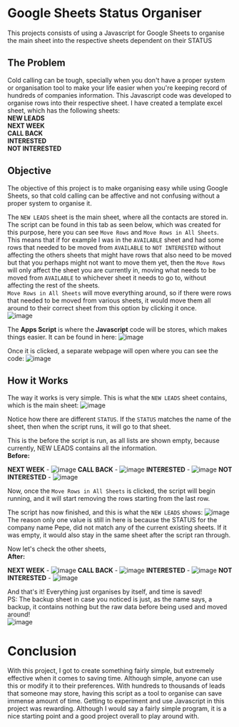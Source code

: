 # Google Sheets Status Organiser
This projects consists of using a Javascript for Google Sheets to organise the main sheet into the respective sheets dependent on their STATUS
## The Problem
Cold calling can be tough, specially when you don't have a proper system or organisation tool to make your life easier when you're keeping record of hundreds of companies information.
This Javascript code was developed to organise rows into their respective sheet.
I have created a template excel sheet, which has the following sheets: <br>
**NEW LEADS<br>
NEXT WEEK<br>
CALL BACK<br>
INTERESTED<br>
NOT INTERESTED<br>**

## Objective
The objective of this project is to make organising easy while using Google Sheets, so that cold calling can be affective and not confusing without a proper system to organise it.

The `NEW LEADS` sheet is the main sheet, where all the contacts are stored in.
The script can be found in this tab as seen below, which was created for this purpose, here you can see `Move Rows` and `Move Rows in All Sheets`. <br>
This means that if for example I was in the `AVAILABLE` sheet and had some rows that needed to be moved from `AVAILABLE` to `NOT INTERESTED` without affecting the others sheets that might have rows that also need to be moved but that you perhaps might not want to move them yet, then the `Move Rows` will only affect the sheet you are currently in, moving what needs to be moved from `AVAILABLE` to whichever sheet it needs to go to, without affecting the rest of the sheets.<br>
`Move Rows in All Sheets` will move everything around, so if there were rows that needed to be moved from various sheets, it would move them all around to their correct sheet from this option by clicking it once.<br>
![image](https://github.com/danialjivraj/google-Sheets-Status-Organiser/assets/61945058/3604f2d0-288c-4c5c-ae61-a70ffdf5a26c)

The **Apps Script** is where the **Javascript** code will be stores, which makes things easier. It can be found in here:
![image](https://github.com/danialjivraj/google-Sheets-Status-Organiser/assets/61945058/041d1cd4-854f-4b3a-87e3-26224af8557c)

Once it is clicked, a separate webpage will open where you can see the code:
![image](https://github.com/danialjivraj/google-Sheets-Status-Organiser/assets/61945058/de4acb0a-c4fb-4dd1-8982-f4a90ef1a4b9)

## How it Works
The way it works is very simple.
This is what the `NEW LEADS` sheet contains, which is the main sheet:
![image](https://github.com/danialjivraj/google-Sheets-Status-Organiser/assets/61945058/3fd62880-e039-4413-8bf6-5caa0196d846)

Notice how there are different `STATUS`. If the `STATUS` matches the name of the sheet, then when the script runs, it will go to that sheet.

This is the before the script is run, as all lists are shown empty, because currently, NEW LEADS contains all the information.<br>
**Before:**<br>

**NEXT WEEK** - ![image](https://github.com/danialjivraj/google-Sheets-Status-Organiser/assets/61945058/c0f1f8eb-e133-4d19-92d5-f57180842ffd)
**CALL BACK** - ![image](https://github.com/danialjivraj/google-Sheets-Status-Organiser/assets/61945058/a91d7b97-5a2b-46b3-a172-8344ec141704)
**INTERESTED** - ![image](https://github.com/danialjivraj/google-Sheets-Status-Organiser/assets/61945058/276581c4-b995-4a2e-8db6-d277075a69d7)
**NOT INTERESTED** - ![image](https://github.com/danialjivraj/google-Sheets-Status-Organiser/assets/61945058/d906232a-8189-43fc-8a2b-5ef91f181945)


Now, once the `Move Rows in All Sheets` is clicked, the script will begin running, and it will start removing the rows starting from the last row.

The script has now finished, and this is what the `NEW LEADS` shows:
![image](https://github.com/danialjivraj/google-Sheets-Status-Organiser/assets/61945058/102e4fa8-8ef3-47e8-9e4c-5c008309be53)
The reason only one value is still in here is because the STATUS for the company name Pepe, did not match any of the current existing sheets. If it was empty, it would also stay in the same sheet after the script ran through.

Now let's check the other sheets, <br>
**After:**<br>

**NEXT WEEK** - ![image](https://github.com/danialjivraj/google-Sheets-Status-Organiser/assets/61945058/38bc9388-9f2f-49bc-b04f-458d03915c31)
**CALL BACK** - ![image](https://github.com/danialjivraj/google-Sheets-Status-Organiser/assets/61945058/4257103c-9798-41e4-8cf4-4b9f9b277e40)
**INTERESTED** - ![image](https://github.com/danialjivraj/google-Sheets-Status-Organiser/assets/61945058/8c7cec03-e057-4432-b837-d50b0bec1741)
**NOT INTERESTED** - ![image](https://github.com/danialjivraj/google-Sheets-Status-Organiser/assets/61945058/9f65baa3-653b-4f82-aac8-a431b72e425e)

And that's it! Everything just organises by itself, and time is saved!<br>
PS: The backup sheet in case you noticed is just, as the name says, a backup, it contains nothing but the raw data before being used and moved around!<br>
![image](https://github.com/danialjivraj/google-Sheets-Status-Organiser/assets/61945058/9a87644e-d4b7-47c9-8386-aa91aa51b89a)

# Conclusion
With this project, I got to create something fairly simple, but extremely effective when it comes to saving time. Although simple, anyone can use this or modify it to their preferences. With hundreds to thousands of leads that someone may store, having this script as a tool to organise can save immense amount of time.
Getting to experiment and use Javascript in this project was rewarding. Although I would say a fairly simple program, it is a nice starting point and a good project overall to play around with.
